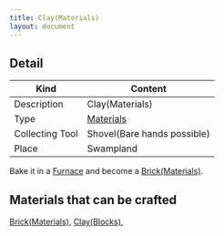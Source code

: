 ```yaml
---
title: Clay(Materials)
layout: document
---
```

## Detail

|Kind|Content|
|---|---|
|Description|Clay(Materials)|
|Type|[Materials](Materials)|
|Collecting Tool|Shovel(Bare hands possible)|
|Place|Swampland|

Bake it in a [Furnace](Furnace) and become a [Brick(Materials)](Brick(Materials)).

## Materials that can be crafted

[Brick(Materials)](Brick(Materials)),
[Clay(Blocks)](Clay(Blocks)),

